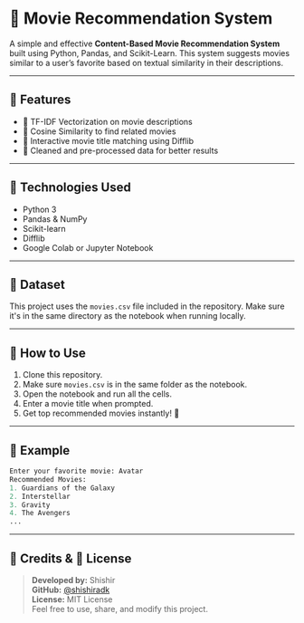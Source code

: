 # 🎯 Movie Recommendation System

A simple and effective **Content-Based Movie Recommendation System** built using Python, Pandas, and Scikit-Learn. This system suggests movies similar to a user’s favorite based on textual similarity in their descriptions.

---

## 🚀 Features

- 📄 TF-IDF Vectorization on movie descriptions  
- 🧠 Cosine Similarity to find related movies  
- 🔁 Interactive movie title matching using Difflib  
- 🧹 Cleaned and pre-processed data for better results  

---

## 🧰 Technologies Used

- Python 3  
- Pandas & NumPy  
- Scikit-learn  
- Difflib  
- Google Colab or Jupyter Notebook  

---

## 📁 Dataset

This project uses the `movies.csv` file included in the repository. Make sure it's in the same directory as the notebook when running locally.

---

## 📂 How to Use

1. Clone this repository.  
2. Make sure `movies.csv` is in the same folder as the notebook.  
3. Open the notebook and run all the cells.  
4. Enter a movie title when prompted.  
5. Get top recommended movies instantly! 🍿  

---

## 📌 Example

```python
Enter your favorite movie: Avatar
Recommended Movies:
1. Guardians of the Galaxy
2. Interstellar
3. Gravity
4. The Avengers
...
```

---

## 🙌 Credits & 📝 License

> **Developed by:** Shishir  
> **GitHub:** [@shishiradk](https://github.com/shishiradk)  
> **License:** MIT License  
> Feel free to use, share, and modify this project.
